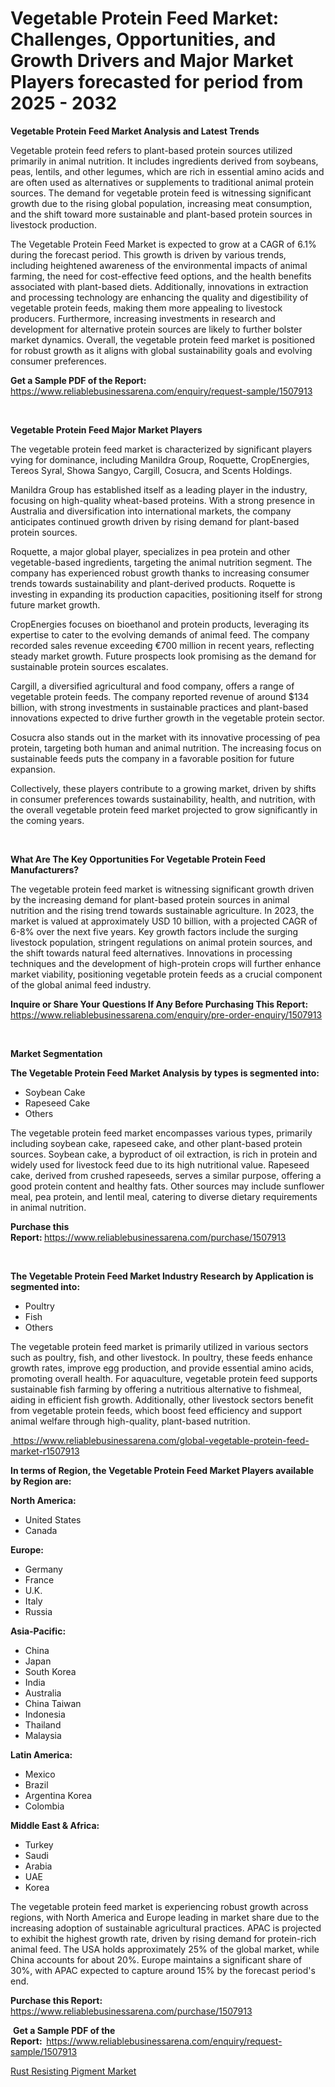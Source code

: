 <p><h1>Vegetable Protein Feed Market: Challenges, Opportunities, and Growth Drivers and Major Market Players forecasted for period from 2025 - 2032</h1></p><p><strong>Vegetable Protein Feed Market Analysis and Latest Trends</strong></p>
<p><p>Vegetable protein feed refers to plant-based protein sources utilized primarily in animal nutrition. It includes ingredients derived from soybeans, peas, lentils, and other legumes, which are rich in essential amino acids and are often used as alternatives or supplements to traditional animal protein sources. The demand for vegetable protein feed is witnessing significant growth due to the rising global population, increasing meat consumption, and the shift toward more sustainable and plant-based protein sources in livestock production.</p><p>The Vegetable Protein Feed Market is expected to grow at a CAGR of 6.1% during the forecast period. This growth is driven by various trends, including heightened awareness of the environmental impacts of animal farming, the need for cost-effective feed options, and the health benefits associated with plant-based diets. Additionally, innovations in extraction and processing technology are enhancing the quality and digestibility of vegetable protein feeds, making them more appealing to livestock producers. Furthermore, increasing investments in research and development for alternative protein sources are likely to further bolster market dynamics. Overall, the vegetable protein feed market is positioned for robust growth as it aligns with global sustainability goals and evolving consumer preferences.</p></p>
<p><strong>Get a Sample PDF of the Report:&nbsp;</strong> <a href="https://www.reliablebusinessarena.com/enquiry/request-sample/1507913?utm_campaign=1892&utm_medium=2&utm_source=Github&utm_content=ia&utm_term=23032025&utm_id=vegetable-protein-feed">https://www.reliablebusinessarena.com/enquiry/request-sample/1507913</a></p>
<p>&nbsp;</p>
<p><strong>Vegetable Protein Feed Major Market Players</strong></p>
<p><p>The vegetable protein feed market is characterized by significant players vying for dominance, including Manildra Group, Roquette, CropEnergies, Tereos Syral, Showa Sangyo, Cargill, Cosucra, and Scents Holdings. </p><p>Manildra Group has established itself as a leading player in the industry, focusing on high-quality wheat-based proteins. With a strong presence in Australia and diversification into international markets, the company anticipates continued growth driven by rising demand for plant-based protein sources.</p><p>Roquette, a major global player, specializes in pea protein and other vegetable-based ingredients, targeting the animal nutrition segment. The company has experienced robust growth thanks to increasing consumer trends towards sustainability and plant-derived products. Roquette is investing in expanding its production capacities, positioning itself for strong future market growth.</p><p>CropEnergies focuses on bioethanol and protein products, leveraging its expertise to cater to the evolving demands of animal feed. The company recorded sales revenue exceeding €700 million in recent years, reflecting steady market growth. Future prospects look promising as the demand for sustainable protein sources escalates.</p><p>Cargill, a diversified agricultural and food company, offers a range of vegetable protein feeds. The company reported revenue of around $134 billion, with strong investments in sustainable practices and plant-based innovations expected to drive further growth in the vegetable protein sector.</p><p>Cosucra also stands out in the market with its innovative processing of pea protein, targeting both human and animal nutrition. The increasing focus on sustainable feeds puts the company in a favorable position for future expansion.</p><p>Collectively, these players contribute to a growing market, driven by shifts in consumer preferences towards sustainability, health, and nutrition, with the overall vegetable protein feed market projected to grow significantly in the coming years.</p></p>
<p>&nbsp;</p>
<p><strong>What Are The Key Opportunities For Vegetable Protein Feed Manufacturers?</strong></p>
<p><p>The vegetable protein feed market is witnessing significant growth driven by the increasing demand for plant-based protein sources in animal nutrition and the rising trend towards sustainable agriculture. In 2023, the market is valued at approximately USD 10 billion, with a projected CAGR of 6-8% over the next five years. Key growth factors include the surging livestock population, stringent regulations on animal protein sources, and the shift towards natural feed alternatives. Innovations in processing techniques and the development of high-protein crops will further enhance market viability, positioning vegetable protein feeds as a crucial component of the global animal feed industry.</p></p>
<p><strong>Inquire or Share Your Questions If Any Before Purchasing This Report:</strong> <a href="https://www.reliablebusinessarena.com/enquiry/pre-order-enquiry/1507913?utm_campaign=1892&utm_medium=2&utm_source=Github&utm_content=ia&utm_term=23032025&utm_id=vegetable-protein-feed">https://www.reliablebusinessarena.com/enquiry/pre-order-enquiry/1507913</a></p>
<p>&nbsp;</p>
<p><strong>Market Segmentation</strong></p>
<p><strong>The Vegetable Protein Feed Market Analysis by types is segmented into:</strong></p>
<p><ul><li>Soybean Cake</li><li>Rapeseed Cake</li><li>Others</li></ul></p>
<p><p>The vegetable protein feed market encompasses various types, primarily including soybean cake, rapeseed cake, and other plant-based protein sources. Soybean cake, a byproduct of oil extraction, is rich in protein and widely used for livestock feed due to its high nutritional value. Rapeseed cake, derived from crushed rapeseeds, serves a similar purpose, offering a good protein content and healthy fats. Other sources may include sunflower meal, pea protein, and lentil meal, catering to diverse dietary requirements in animal nutrition.</p></p>
<p><strong>Purchase this Report:&nbsp;</strong><a href="https://www.reliablebusinessarena.com/purchase/1507913?utm_campaign=1892&utm_medium=2&utm_source=Github&utm_content=ia&utm_term=23032025&utm_id=vegetable-protein-feed">https://www.reliablebusinessarena.com/purchase/1507913</a></p>
<p>&nbsp;</p>
<p><strong>The Vegetable Protein Feed Market Industry Research by Application is segmented into:</strong></p>
<p><ul><li>Poultry</li><li>Fish</li><li>Others</li></ul></p>
<p><p>The vegetable protein feed market is primarily utilized in various sectors such as poultry, fish, and other livestock. In poultry, these feeds enhance growth rates, improve egg production, and provide essential amino acids, promoting overall health. For aquaculture, vegetable protein feed supports sustainable fish farming by offering a nutritious alternative to fishmeal, aiding in efficient fish growth. Additionally, other livestock sectors benefit from vegetable protein feeds, which boost feed efficiency and support animal welfare through high-quality, plant-based nutrition.</p></p>
<p><a href="https://www.reliablebusinessarena.com/global-vegetable-protein-feed-market-r1507913?utm_campaign=1892&utm_medium=2&utm_source=Github&utm_content=ia&utm_term=23032025&utm_id=vegetable-protein-feed">&nbsp;https://www.reliablebusinessarena.com/global-vegetable-protein-feed-market-r1507913</a></p>
<p><strong>In terms of Region, the Vegetable Protein Feed Market Players available by Region are:</strong></p>
<p>
    <p> <strong> North America: </strong>
        <ul>
            <li>United States</li>
            <li>Canada</li>
        </ul>
        </p> 
    <p> <strong> Europe: </strong>
        <ul>
            <li>Germany</li>
            <li>France</li>
            <li>U.K.</li>
            <li>Italy</li>
            <li>Russia</li>
        </ul>
        </p> 
    <p> <strong> Asia-Pacific: </strong>
        <ul>
            <li>China</li>
            <li>Japan</li>
            <li>South Korea</li>
            <li>India</li>
            <li>Australia</li>
            <li>China Taiwan</li>
            <li>Indonesia</li>
            <li>Thailand</li>
            <li>Malaysia</li>
        </ul>
        </p> 
    <p> <strong> Latin America: </strong>
        <ul>
            <li>Mexico</li>
            <li>Brazil</li>
            <li>Argentina Korea</li>
            <li>Colombia</li>
        </ul>
        </p> 
    <p> <strong> Middle East & Africa: </strong>
        <ul>
            <li>Turkey</li>
            <li>Saudi</li>
            <li>Arabia</li>
            <li>UAE</li>
            <li>Korea</li>
        </ul>
    </p>
    </p>
<p><p>The vegetable protein feed market is experiencing robust growth across regions, with North America and Europe leading in market share due to the increasing adoption of sustainable agricultural practices. APAC is projected to exhibit the highest growth rate, driven by rising demand for protein-rich animal feed. The USA holds approximately 25% of the global market, while China accounts for about 20%. Europe maintains a significant share of 30%, with APAC expected to capture around 15% by the forecast period's end.</p></p>
<p><strong>Purchase this Report: </strong><a href="https://www.reliablebusinessarena.com/purchase/1507913?utm_campaign=1892&utm_medium=2&utm_source=Github&utm_content=ia&utm_term=23032025&utm_id=vegetable-protein-feed">https://www.reliablebusinessarena.com/purchase/1507913</a></p>
<p>&nbsp;<strong>Get a Sample PDF of the Report:&nbsp;&nbsp;</strong><a href="https://www.reliablebusinessarena.com/enquiry/request-sample/1507913?utm_campaign=1892&utm_medium=2&utm_source=Github&utm_content=ia&utm_term=23032025&utm_id=vegetable-protein-feed">https://www.reliablebusinessarena.com/enquiry/request-sample/1507913</a></p>
<p><strong></strong></p>
<p><p><a href="https://github.com/angelajermaine/Market-Research-Report-List-6/blob/main/rust-resisting-pigment-market.md?utm_campaign=1892&utm_medium=2&utm_source=Github&utm_content=ia&utm_term=23032025&utm_id=vegetable-protein-feed">Rust Resisting Pigment Market</a></p></p>